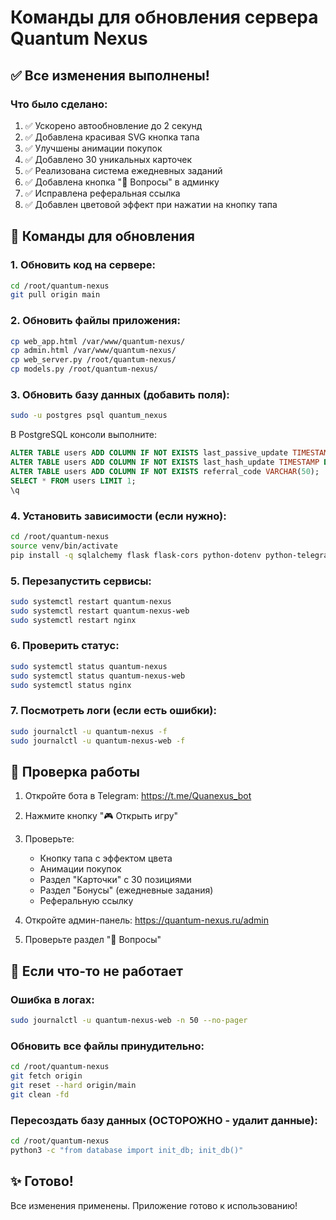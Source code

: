 # Команды для обновления сервера Quantum Nexus

## ✅ Все изменения выполнены!

### Что было сделано:
1. ✅ Ускорено автообновление до 2 секунд
2. ✅ Добавлена красивая SVG кнопка тапа
3. ✅ Улучшены анимации покупок
4. ✅ Добавлено 30 уникальных карточек
5. ✅ Реализована система ежедневных заданий
6. ✅ Добавлена кнопка "💬 Вопросы" в админку
7. ✅ Исправлена реферальная ссылка
8. ✅ Добавлен цветовой эффект при нажатии на кнопку тапа

## 🚀 Команды для обновления

### 1. Обновить код на сервере:
```bash
cd /root/quantum-nexus
git pull origin main
```

### 2. Обновить файлы приложения:
```bash
cp web_app.html /var/www/quantum-nexus/
cp admin.html /var/www/quantum-nexus/
cp web_server.py /root/quantum-nexus/
cp models.py /root/quantum-nexus/
```

### 3. Обновить базу данных (добавить поля):
```bash
sudo -u postgres psql quantum_nexus
```

В PostgreSQL консоли выполните:
```sql
ALTER TABLE users ADD COLUMN IF NOT EXISTS last_passive_update TIMESTAMP DEFAULT CURRENT_TIMESTAMP;
ALTER TABLE users ADD COLUMN IF NOT EXISTS last_hash_update TIMESTAMP DEFAULT CURRENT_TIMESTAMP;
ALTER TABLE users ADD COLUMN IF NOT EXISTS referral_code VARCHAR(50);
SELECT * FROM users LIMIT 1;
\q
```

### 4. Установить зависимости (если нужно):
```bash
cd /root/quantum-nexus
source venv/bin/activate
pip install -q sqlalchemy flask flask-cors python-dotenv python-telegram-bot
```

### 5. Перезапустить сервисы:
```bash
sudo systemctl restart quantum-nexus
sudo systemctl restart quantum-nexus-web
sudo systemctl restart nginx
```

### 6. Проверить статус:
```bash
sudo systemctl status quantum-nexus
sudo systemctl status quantum-nexus-web
sudo systemctl status nginx
```

### 7. Посмотреть логи (если есть ошибки):
```bash
sudo journalctl -u quantum-nexus -f
sudo journalctl -u quantum-nexus-web -f
```

## 📝 Проверка работы

1. Откройте бота в Telegram: https://t.me/Quanexus_bot
2. Нажмите кнопку "🎮 Открыть игру"
3. Проверьте:
   - Кнопку тапа с эффектом цвета
   - Анимации покупок
   - Раздел "Карточки" с 30 позициями
   - Раздел "Бонусы" (ежедневные задания)
   - Реферальную ссылку

4. Откройте админ-панель: https://quantum-nexus.ru/admin
5. Проверьте раздел "💬 Вопросы"

## 🔧 Если что-то не работает

### Ошибка в логах:
```bash
sudo journalctl -u quantum-nexus-web -n 50 --no-pager
```

### Обновить все файлы принудительно:
```bash
cd /root/quantum-nexus
git fetch origin
git reset --hard origin/main
git clean -fd
```

### Пересоздать базу данных (ОСТОРОЖНО - удалит данные):
```bash
cd /root/quantum-nexus
python3 -c "from database import init_db; init_db()"
```

## ✨ Готово!

Все изменения применены. Приложение готово к использованию!








